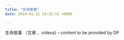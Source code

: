 ```yaml
---
title: "生命故事"
date: 2018-01-22 14:31:51 +0800

---
```

生命故事 （文章 、videos) – content to be provided by DP